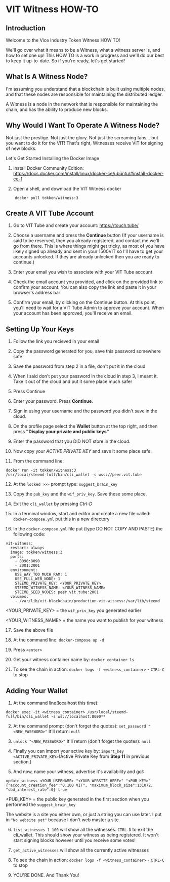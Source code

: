 # VIT Witness HOW-TO

## Introduction

Welcome to the Vice Industry Token Witness HOW TO!

We'll go over what it means to be a Witness, what a witness server is, and how to set one up!  This HOW TO is a work in progress and we'll do our best to keep it up-to-date.  So if you're ready, let's get started!

## What Is A Witness Node?

I'm assuming you understand that a blockchain is built using multiple nodes, and that these nodes are responsible for maintaining the distributed ledger.

A Witness is a node in the network that is responsible for maintaining the chain, and has the ability to produce new blocks.

## Why Would I Want To Operate A Witness Node?  

Not just the prestige.  Not just the glory.  Not just the screaming fans... but you want to do it for the VIT!  That's right, Witnesses receive VIT for signing of new blocks.

Let's Get Started
    Installing the Docker Image

1. Install Docker Community Edition:
   https://docs.docker.com/install/linux/docker-ce/ubuntu/#install-docker-ce-1

2. Open a shell, and download the VIT Witness docker

```
    docker pull tokken/witness:3
```    
## Create A VIT Tube Account

1. Go to VIT Tube and create your account:
https://touch.tube/

2. Choose a username and press the **Continue** button  (If your username is said to be reserved, then you already registered, and contact me we'll go from there.  This is where things might get tricky, as most of you have likely signed up already and sent in your 1500VIT so I'll have to get your accounts unlocked.  If they are already unlocked then you are ready to continue.)

3. Enter your email you wish to associate with your VIT Tube account

4. Check the email account you provided, and click on the provided link to confirm your account.  You can also copy the link and paste it in your browser's address bar

5. Confirm your email, by clicking on the Continue button.  At this point, you'll need to wait for a VIT Tube Admin to approve your account.  When your account has been approved, you'll receive an email.

## Setting Up Your Keys

1. Follow the link you recieved in your email

2. Copy the password generated for you, save this password somewhere safe

3. Save the password from step 2 in a file, don't put it in the cloud

4. When I said don't put your password in the cloud in step 3, I meant it.  Take it out of the cloud
and put it some place much safer

5. Press Continue

6. Enter your password. Press **Continue**.

7. Sign in using your username and the password you didn't save in the cloud.

8. On the profile page select the **Wallet** button at the top right, and then press **"Display your private and public keys"**

10. Enter the password that you DID NOT store in the cloud.

11. Now copy your *ACTIVE PRIVATE KEY* and save it some place safe.

12. From the command line: 

```
docker run -it tokken/witness:3 
/usr/local/steemd-full/bin/cli_wallet -s wss://peer.vit.tube
```

12. At the ```locked >>>``` prompt type: ```suggest_brain_key```

13. Copy the ```pub_key``` and the ```wif_priv_key```.  Save these some place.

14. Exit the ```cli_wallet``` by pressing *Ctrl-D*

15. In a terminal window, start and editor and create a new file called: ```docker-compose.yml```  put this in a new directory

16.  In the ```docker-compose.yml``` file put (type DO NOT COPY AND PASTE) the following code:

```
vit-witness:
  restart: always
  image: tokken/witness:3
  ports:
    - 8090:8090
    - 2001:2001
  environment:
    USE_WAY_TOO_MUCH_RAM: 1
    USE_FULL_WEB_NODE: 1
    STEEMD_PRIVATE_KEY: <YOUR_PRIVATE_KEY>
    STEEMD_WITNESS_NAME: <YOUR_WITNESS_NAME>
    STEEMD_SEED_NODES: peer.vit.tube:2001
  volumes:
    - /var/lib/vit-blockchain/production-vit-witness:/var/lib/steemd
```

<YOUR_PRIVATE_KEY> = the ```wif_priv_key``` you generated earlier

<YOUR_WITNESS_NAME> = the name you want to publish for your witness

17. Save the above file

18. At the command line: ```docker-compose up -d```

16. Press ```<enter>```

17. Get your witness container name by: ```docker container ls```

18. To see the chain in action: ```docker logs -f <witness_container>``` - ```CTRL-C``` to stop

## Adding Your Wallet

1. At the command line(localhost this time):
```
docker exec -it <witness_container> /usr/local/steemd-full/bin/cli_wallet -s ws://localhost:8090**
```

2. At the command prompt (don't forget the quotes): ```set_password "<NEW_PASSWORD>"```  It'll return:  ```null```

3. ```unlock "<NEW_PASSWORD>"``` It'll return (don't forget the quotes): ```null```

4.  Finally you can import your active key by: ```import_key <ACTIVE_PRIVATE_KEY>```(Active Private Key from **Step 11** in previous section.)

5. And now, name your witness, advertise it's availability and go!: 

```
update_witness <YOUR_USERNAME> "<YOUR_WEBSITE_HERE>" "<PUB_KEY>" {"account_creation_fee":"0.100 VIT", "maximum_block_size":131072, "sbd_interest_rate":0} true
```

<PUB_KEY> = the public key generated in the first section when you performed the ```suggest_brain_key```

 The website is a site you either own, or just a string you can use later.  I put in ```"No website yet"```  because I don't web master a site

6. ```list_witnesses 1 100``` will show all the witnesses. ```CTRL-D``` to exit the cli_wallet.  This should show your witness as being registered.  It won't start signing blocks however until you receive some votes!

7. ```get_active_witnesses``` will show all the currently active witnesses

8. To see the chain in action: ```docker logs -f <witness_container>``` - ```CTRL-C``` to stop

9.  YOU'RE DONE. And Thank You!


